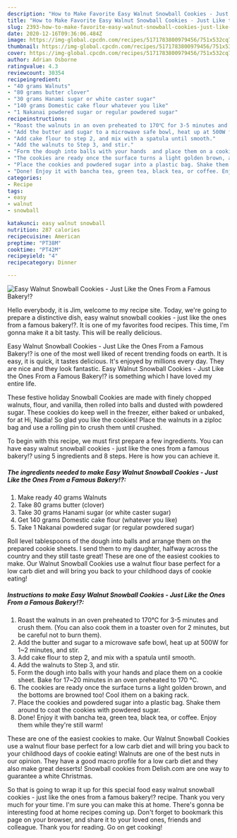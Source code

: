 ```yaml
---
description: "How to Make Favorite Easy Walnut Snowball Cookies - Just Like the Ones From a Famous Bakery!?"
title: "How to Make Favorite Easy Walnut Snowball Cookies - Just Like the Ones From a Famous Bakery!?"
slug: 2393-how-to-make-favorite-easy-walnut-snowball-cookies-just-like-the-ones-from-a-famous-bakery
date: 2020-12-16T09:36:06.484Z
image: https://img-global.cpcdn.com/recipes/5171783800979456/751x532cq70/easy-walnut-snowball-cookies-just-like-the-ones-from-a-famous-bakery-recipe-main-photo.jpg
thumbnail: https://img-global.cpcdn.com/recipes/5171783800979456/751x532cq70/easy-walnut-snowball-cookies-just-like-the-ones-from-a-famous-bakery-recipe-main-photo.jpg
cover: https://img-global.cpcdn.com/recipes/5171783800979456/751x532cq70/easy-walnut-snowball-cookies-just-like-the-ones-from-a-famous-bakery-recipe-main-photo.jpg
author: Adrian Osborne
ratingvalue: 4.3
reviewcount: 30354
recipeingredient:
- "40 grams Walnuts"
- "80 grams butter clover"
- "30 grams Hanami sugar or white caster sugar"
- "140 grams Domestic cake flour whatever you like"
- "1 Nakanai powdered sugar or regular powdered sugar"
recipeinstructions:
- "Roast the walnuts in an oven preheated to 170℃ for 3-5 minutes and crush them. (You can also cook them in a toaster oven for 2 minutes, but be careful not to burn them)."
- "Add the butter and sugar to a microwave safe bowl, heat up at 500W for 1~2 minutes, and stir."
- "Add cake flour to step 2, and mix with a spatula until smooth."
- "Add the walnuts to Step 3, and stir."
- "Form the dough into balls with your hands  and place them on a cookie sheet. Bake for 17~20 minutes in an oven preheated to 170 °C."
- "The cookies are ready once the surface turns a light golden brown, and the bottoms are browned too! Cool ithem on a baking rack."
- "Place the cookies and powdered sugar into a plastic bag. Shake them around to coat the cookies with powdered sugar."
- "Done! Enjoy it with bancha tea, green tea, black tea, or coffee. Enjoy them while they&#39;re still warm!"
categories:
- Recipe
tags:
- easy
- walnut
- snowball

katakunci: easy walnut snowball 
nutrition: 287 calories
recipecuisine: American
preptime: "PT38M"
cooktime: "PT42M"
recipeyield: "4"
recipecategory: Dinner

---
```



![Easy Walnut Snowball Cookies - Just Like the Ones From a Famous Bakery!?](https://img-global.cpcdn.com/recipes/5171783800979456/751x532cq70/easy-walnut-snowball-cookies-just-like-the-ones-from-a-famous-bakery-recipe-main-photo.jpg)

Hello everybody, it is Jim, welcome to my recipe site. Today, we're going to prepare a distinctive dish, easy walnut snowball cookies - just like the ones from a famous bakery!?. It is one of my favorites food recipes. This time, I'm gonna make it a bit tasty. This will be really delicious.

Easy Walnut Snowball Cookies - Just Like the Ones From a Famous Bakery!? is one of the most well liked of recent trending foods on earth. It is easy, it is quick, it tastes delicious. It's enjoyed by millions every day. They are nice and they look fantastic. Easy Walnut Snowball Cookies - Just Like the Ones From a Famous Bakery!? is something which I have loved my entire life.

These festive holiday Snowball Cookies are made with finely chopped walnuts, flour, and vanilla, then rolled into balls and dusted with powdered sugar. These cookies do keep well in the freezer, either baked or unbaked, for at Hi, Nadia! So glad you like the cookies! Place the walnuts in a ziploc bag and use a rolling pin to crush them until crushed.


To begin with this recipe, we must first prepare a few ingredients. You can have easy walnut snowball cookies - just like the ones from a famous bakery!? using 5 ingredients and 8 steps. Here is how you can achieve it.

<!--inarticleads1-->

##### The ingredients needed to make Easy Walnut Snowball Cookies - Just Like the Ones From a Famous Bakery!?:

1. Make ready 40 grams Walnuts
1. Take 80 grams butter (clover)
1. Take 30 grams Hanami sugar (or white caster sugar)
1. Get 140 grams Domestic cake flour (whatever you like)
1. Take 1 Nakanai powdered sugar (or regular powdered sugar)


Roll level tablespoons of the dough into balls and arrange them on the prepared cookie sheets. I send them to my daughter, halfway across the country and they still taste great! These are one of the easiest cookies to make. Our Walnut Snowball Cookies use a walnut flour base perfect for a low carb diet and will bring you back to your childhood days of cookie eating! 

<!--inarticleads2-->

##### Instructions to make Easy Walnut Snowball Cookies - Just Like the Ones From a Famous Bakery!?:

1. Roast the walnuts in an oven preheated to 170℃ for 3-5 minutes and crush them. (You can also cook them in a toaster oven for 2 minutes, but be careful not to burn them).
1. Add the butter and sugar to a microwave safe bowl, heat up at 500W for 1~2 minutes, and stir.
1. Add cake flour to step 2, and mix with a spatula until smooth.
1. Add the walnuts to Step 3, and stir.
1. Form the dough into balls with your hands  and place them on a cookie sheet. Bake for 17~20 minutes in an oven preheated to 170 °C.
1. The cookies are ready once the surface turns a light golden brown, and the bottoms are browned too! Cool ithem on a baking rack.
1. Place the cookies and powdered sugar into a plastic bag. Shake them around to coat the cookies with powdered sugar.
1. Done! Enjoy it with bancha tea, green tea, black tea, or coffee. Enjoy them while they&#39;re still warm!


These are one of the easiest cookies to make. Our Walnut Snowball Cookies use a walnut flour base perfect for a low carb diet and will bring you back to your childhood days of cookie eating! Walnuts are one of the best nuts in our opinion. They have a good macro profile for a low carb diet and they also make great desserts! Snowball cookies from Delish.com are one way to guarantee a white Christmas. 

So that is going to wrap it up for this special food easy walnut snowball cookies - just like the ones from a famous bakery!? recipe. Thank you very much for your time. I'm sure you can make this at home. There's gonna be interesting food at home recipes coming up. Don't forget to bookmark this page on your browser, and share it to your loved ones, friends and colleague. Thank you for reading. Go on get cooking!
